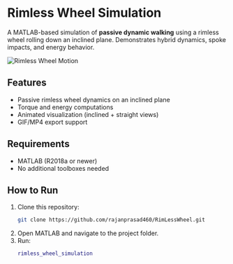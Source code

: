 # Rimless Wheel Simulation  

A MATLAB-based simulation of **passive dynamic walking** using a rimless wheel rolling down an inclined plane. Demonstrates hybrid dynamics, spoke impacts, and energy behavior.

![Rimless Wheel Motion](/rimless_wheel.gif)  

## Features  
- Passive rimless wheel dynamics on an inclined plane  
- Torque and energy computations  
- Animated visualization (inclined + straight views)  
- GIF/MP4 export support  

## Requirements  
- MATLAB (R2018a or newer)  
- No additional toolboxes needed  

## How to Run  
1. Clone this repository:  
   ```bash
   git clone https://github.com/rajanprasad460/RimLessWheel.git
   ```
2. Open MATLAB and navigate to the project folder.  
3. Run:  
   ```matlab
   rimless_wheel_simulation
   ```
